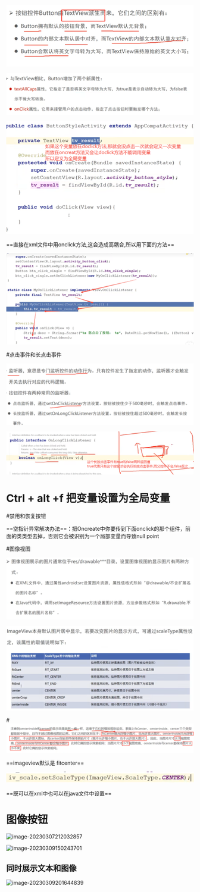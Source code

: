 ![image-20230305190618247](button.assets/image-20230305190618247.png)

![image-20230305191358907](button.assets/image-20230305191358907.png)

![image-20230306195347046](button.assets/image-20230306195347046.png)

==直接在xml文件中用onclick方法,这会造成高耦合,所以用下面的方法==

![image-20230306204245619](button.assets/image-20230306204245619.png)





#点击事件和长点击事件

![image-20230305193955937](button.assets/image-20230305193955937.png)

![image-20230306213429402](button.assets/image-20230306213429402.png)

# Ctrl + alt +f 把变量设置为全局变量

#禁用和恢复按钮

==空指针异常解决办法==：把Oncreate中你要传到下面onclick的那个组件，前面的类类型去掉，否则它会被识别为一个局部变量而导致null point

#图像视图

![image-20230307204122425](button.assets/image-20230307204122425.png)

![image-20230307211500490](button.assets/image-20230307211500490.png)

#![image-20230307211437630](button.assets/image-20230307211437630.png)

==imageview默认是 fitcenter==

![image-20230307211824545](button.assets/image-20230307211824545.png)

==既可以在xml中也可以在java文件中设置==

# 图像按钮

![image-20230307212032857](https://fastly.jsdelivr.net/gh/fighter-great/study_notion@main/img/image-20230307212032857.png)

![image-20230309150243701](https://fastly.jsdelivr.net/gh/fighter-great/study_notion@main/img/image-20230309150243701.png)

## 同时展示文本和图像

![image-20230309201644839](https://fastly.jsdelivr.net/gh/fighter-great/study_notion@main/img/image-20230309201644839.png)